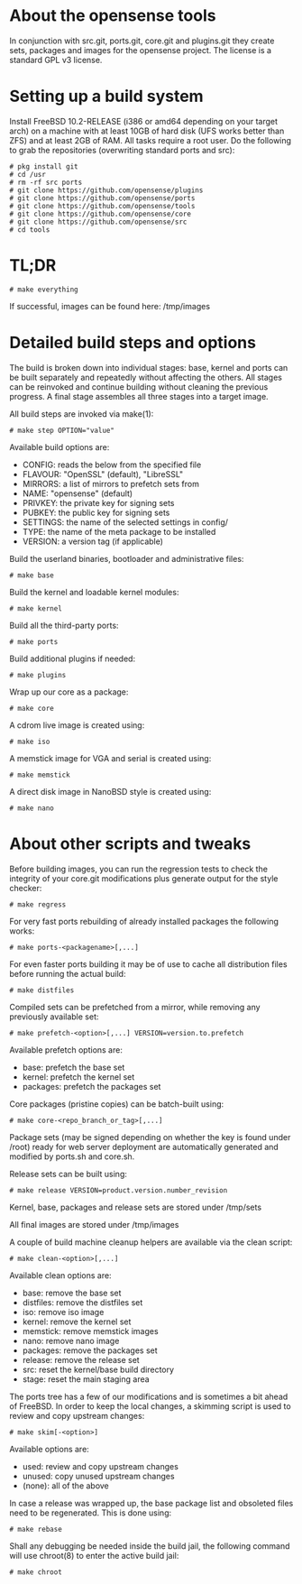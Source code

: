 About the opensense tools
========================

In conjunction with src.git, ports.git, core.git and plugins.git they
create sets, packages and images for the opensense project.  The license
is a standard GPL v3 license.

Setting up a build system
=========================

Install FreeBSD 10.2-RELEASE (i386 or amd64 depending on your target arch)
on a machine with at least 10GB of hard disk (UFS works better than ZFS)
and at least 2GB of RAM.  All tasks require a root user.  Do the following
to grab the repositories (overwriting standard ports and src):

    # pkg install git
    # cd /usr
    # rm -rf src ports
    # git clone https://github.com/opensense/plugins
    # git clone https://github.com/opensense/ports
    # git clone https://github.com/opensense/tools
    # git clone https://github.com/opensense/core
    # git clone https://github.com/opensense/src
    # cd tools

TL;DR
=====

    # make everything

If successful, images can be found here: /tmp/images

Detailed build steps and options
================================

The build is broken down into individual stages: base,
kernel and ports can be built separately and repeatedly
without affecting the others.  All stages can be reinvoked
and continue building without cleaning the previous progress.
A final stage assembles all three stages into a target image.

All build steps are invoked via make(1):

    # make step OPTION="value"

Available build options are:

* CONFIG: 	reads the below from the specified file
* FLAVOUR:	"OpenSSL" (default), "LibreSSL"
* MIRRORS:	a list of mirrors to prefetch sets from
* NAME:		"opensense" (default)
* PRIVKEY:	the private key for signing sets
* PUBKEY:	the public key for signing sets
* SETTINGS:	the name of the selected settings in config/
* TYPE:         the name of the meta package to be installed
* VERSION:	a version tag (if applicable)

Build the userland binaries, bootloader and administrative
files:

    # make base

Build the kernel and loadable kernel modules:

    # make kernel

Build all the third-party ports:

    # make ports

Build additional plugins if needed:

    # make plugins

Wrap up our core as a package:

    # make core

A cdrom live image is created using:

    # make iso

A memstick image for VGA and serial is created using:

    # make memstick

A direct disk image in NanoBSD style is created using:

    # make nano

About other scripts and tweaks
==============================

Before building images, you can run the regression tests
to check the integrity of your core.git modifications plus
generate output for the style checker:

    # make regress

For very fast ports rebuilding of already installed packages
the following works:

    # make ports-<packagename>[,...]

For even faster ports building it may be of use to cache all
distribution files before running the actual build:

    # make distfiles

Compiled sets can be prefetched from a mirror, while removing
any previously available set:

    # make prefetch-<option>[,...] VERSION=version.to.prefetch

Available prefetch options are:

* base:		prefetch the base set
* kernel:	prefetch the kernel set
* packages:	prefetch the packages set

Core packages (pristine copies) can be batch-built using:

    # make core-<repo_branch_or_tag>[,...]

Package sets (may be signed depending on whether the key is
found under /root) ready for web server deployment are automatically
generated and modified by ports.sh and core.sh.

Release sets can be built using:

    # make release VERSION=product.version.number_revision

Kernel, base, packages and release sets are stored under /tmp/sets

All final images are stored under /tmp/images

A couple of build machine cleanup helpers are available
via the clean script:

    # make clean-<option>[,...]

Available clean options are:

* base:		remove the base set
* distfiles:	remove the distfiles set
* iso:		remove iso image
* kernel:	remove the kernel set
* memstick:	remove memstick images
* nano:		remove nano image
* packages:	remove the packages set
* release:	remove the release set
* src:		reset the kernel/base build directory
* stage:	reset the main staging area

The ports tree has a few of our modifications and is sometimes a
bit ahead of FreeBSD.  In order to keep the local changes, a skimming
script is used to review and copy upstream changes:

    # make skim[-<option>]

Available options are:

* used:		review and copy upstream changes
* unused:	copy unused upstream changes
* (none):	all of the above

In case a release was wrapped up, the base package list and obsoleted
files need to be regenerated.  This is done using:

    # make rebase

Shall any debugging be needed inside the build jail, the following
command will use chroot(8) to enter the active build jail:

    # make chroot
